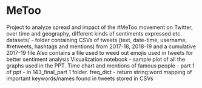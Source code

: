 # MeToo
Project to analyze spread and impact of the #MeToo movement on Twitter, over time and geography, different kinds of sentiments expressed etc.
datasets/ - folder containing CSVs of tweets (text, date-time, username, #retweets, hashtags and mentions)
  from 2017-18, 2018-19 and a cumulative 2017-19 file
  Also contains a file used to weed out emojis used in tweets for better sentiment analysis
Visualization notebook - sample plot of all the graphs used in the PPT. Time chart and mentions of famous people - part 1 of ppt - in 143_final_part 1 folder.
freq_dict - return string:word mapping of important keywords/names found in tweets stored in CSVs

